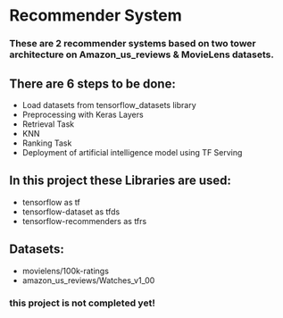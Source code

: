 # Recommender System

### These are 2 recommender systems based on two tower architecture on Amazon_us_reviews & MovieLens datasets.

## There are 6 steps to be done:
 - Load datasets from tensorflow_datasets library
 - Preprocessing with Keras Layers
 - Retrieval Task
 - KNN
 - Ranking Task
 - Deployment of artificial intelligence model using TF Serving

 ## In this project these Libraries are used:
 - tensorflow as tf
 - tensorflow-dataset as tfds
 - tensorflow-recommenders as tfrs

 ## Datasets:
 - movielens/100k-ratings
 - amazon_us_reviews/Watches_v1_00


### this project is not completed yet!
